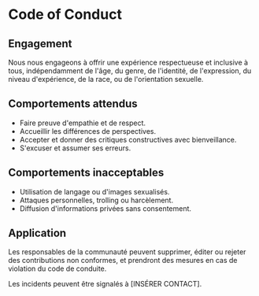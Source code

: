 
# Code of Conduct

## Engagement

Nous nous engageons à offrir une expérience respectueuse et inclusive à tous, indépendamment de l'âge, du genre, de l'identité, de l'expression, du niveau d'expérience, de la race, ou de l'orientation sexuelle.

## Comportements attendus

- Faire preuve d'empathie et de respect.
- Accueillir les différences de perspectives.
- Accepter et donner des critiques constructives avec bienveillance.
- S'excuser et assumer ses erreurs.

## Comportements inacceptables

- Utilisation de langage ou d'images sexualisés.
- Attaques personnelles, trolling ou harcèlement.
- Diffusion d'informations privées sans consentement.

## Application

Les responsables de la communauté peuvent supprimer, éditer ou rejeter des contributions non conformes, et prendront des mesures en cas de violation du code de conduite.

Les incidents peuvent être signalés à [INSÉRER CONTACT].

